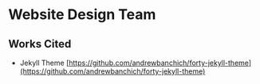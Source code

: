 # Website Design Team
## Works Cited
* Jekyll Theme [https://github.com/andrewbanchich/forty-jekyll-theme](https://github.com/andrewbanchich/forty-jekyll-theme)